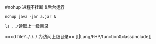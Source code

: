 #nohup 
进程不挂断 &后台运行
```shell
nohup java -jar a.jar &
```
`ls ../`读取上一级目录

==cd file?../../../ 为访问上级目录==
[[|Lang/PHP/function&class/include]]


